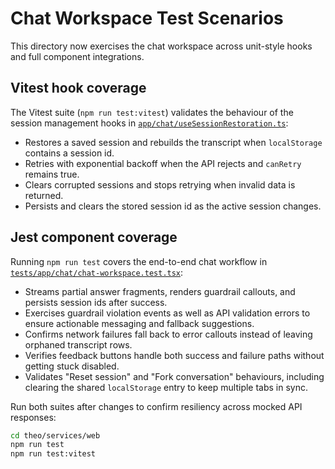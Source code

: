 # Chat Workspace Test Scenarios

This directory now exercises the chat workspace across unit-style hooks and full component integrations.

## Vitest hook coverage

The Vitest suite (`npm run test:vitest`) validates the behaviour of the session management hooks in
[`app/chat/useSessionRestoration.ts`](../app/chat/useSessionRestoration.ts):

- Restores a saved session and rebuilds the transcript when `localStorage` contains a session id.
- Retries with exponential backoff when the API rejects and `canRetry` remains true.
- Clears corrupted sessions and stops retrying when invalid data is returned.
- Persists and clears the stored session id as the active session changes.

## Jest component coverage

Running `npm run test` covers the end-to-end chat workflow in
[`tests/app/chat/chat-workspace.test.tsx`](./app/chat/chat-workspace.test.tsx):

- Streams partial answer fragments, renders guardrail callouts, and persists session ids after success.
- Exercises guardrail violation events as well as API validation errors to ensure actionable messaging and fallback suggestions.
- Confirms network failures fall back to error callouts instead of leaving orphaned transcript rows.
- Verifies feedback buttons handle both success and failure paths without getting stuck disabled.
- Validates "Reset session" and "Fork conversation" behaviours, including clearing the shared `localStorage` entry to keep multiple tabs in sync.

Run both suites after changes to confirm resiliency across mocked API responses:

```sh
cd theo/services/web
npm run test
npm run test:vitest
```
